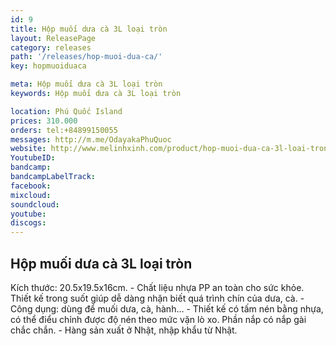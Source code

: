 ```yaml
---
id: 9
title: Hộp muối dưa cà 3L loại tròn
layout: ReleasePage
category: releases
path: '/releases/hop-muoi-dua-ca/'
key: hopmuoiduaca

meta: Hộp muối dưa cà 3L loại tròn
keywords: Hộp muối dưa cà 3L loại tròn

location: Phú Quốc Island
prices: 310.000
orders: tel:+84899150055
messages: http://m.me/OdayakaPhuQuoc
website: http://www.melinhxinh.com/product/hop-muoi-dua-ca-3l-loai-tron
YoutubeID: 
bandcamp: 
bandcampLabelTrack: 
facebook: 
mixcloud: 
soundcloud: 
youtube: 
discogs: 
---
```


## Hộp muối dưa cà 3L loại tròn

Kích thước: 20.5x19.5x16cm. - Chất liệu nhựa PP an toàn cho sức khỏe. Thiết kế trong suốt giúp dễ dàng nhận biết quá trình chín của dưa, cà. - Công dụng: dùng để muối dưa, cà, hành… - Thiết kế có tấm nén bằng nhựa, có thể điểu chỉnh được độ nén theo mức vặn lò xo. Phần nắp có nắp gài chắc chắn. - Hàng sản xuất ở Nhật, nhập khẩu từ Nhật.